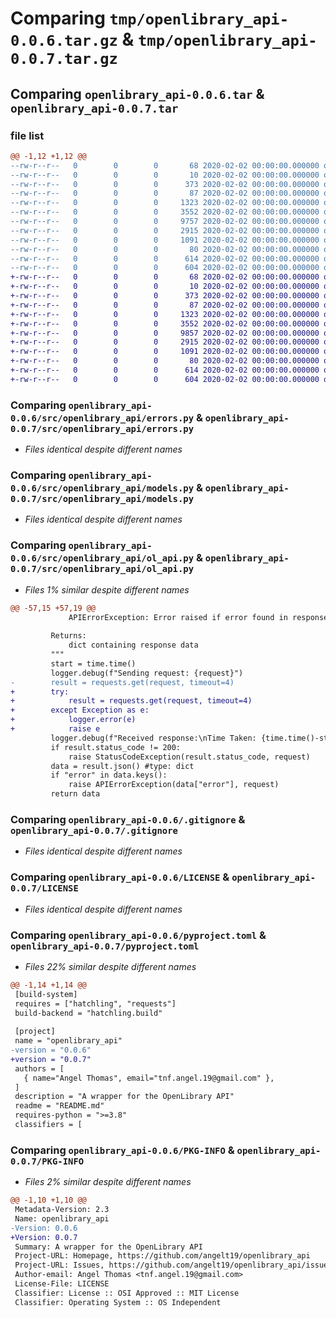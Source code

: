 # Comparing `tmp/openlibrary_api-0.0.6.tar.gz` & `tmp/openlibrary_api-0.0.7.tar.gz`

## Comparing `openlibrary_api-0.0.6.tar` & `openlibrary_api-0.0.7.tar`

### file list

```diff
@@ -1,12 +1,12 @@
--rw-r--r--   0        0        0       68 2020-02-02 00:00:00.000000 openlibrary_api-0.0.6/.gitattributes
--rw-r--r--   0        0        0       10 2020-02-02 00:00:00.000000 openlibrary_api-0.0.6/requirements.txt
--rw-r--r--   0        0        0      373 2020-02-02 00:00:00.000000 openlibrary_api-0.0.6/.vscode/settings.json
--rw-r--r--   0        0        0       87 2020-02-02 00:00:00.000000 openlibrary_api-0.0.6/src/openlibrary_api/__init__.py
--rw-r--r--   0        0        0     1323 2020-02-02 00:00:00.000000 openlibrary_api-0.0.6/src/openlibrary_api/errors.py
--rw-r--r--   0        0        0     3552 2020-02-02 00:00:00.000000 openlibrary_api-0.0.6/src/openlibrary_api/models.py
--rw-r--r--   0        0        0     9757 2020-02-02 00:00:00.000000 openlibrary_api-0.0.6/src/openlibrary_api/ol_api.py
--rw-r--r--   0        0        0     2915 2020-02-02 00:00:00.000000 openlibrary_api-0.0.6/.gitignore
--rw-r--r--   0        0        0     1091 2020-02-02 00:00:00.000000 openlibrary_api-0.0.6/LICENSE
--rw-r--r--   0        0        0       80 2020-02-02 00:00:00.000000 openlibrary_api-0.0.6/README.md
--rw-r--r--   0        0        0      614 2020-02-02 00:00:00.000000 openlibrary_api-0.0.6/pyproject.toml
--rw-r--r--   0        0        0      604 2020-02-02 00:00:00.000000 openlibrary_api-0.0.6/PKG-INFO
+-rw-r--r--   0        0        0       68 2020-02-02 00:00:00.000000 openlibrary_api-0.0.7/.gitattributes
+-rw-r--r--   0        0        0       10 2020-02-02 00:00:00.000000 openlibrary_api-0.0.7/requirements.txt
+-rw-r--r--   0        0        0      373 2020-02-02 00:00:00.000000 openlibrary_api-0.0.7/.vscode/settings.json
+-rw-r--r--   0        0        0       87 2020-02-02 00:00:00.000000 openlibrary_api-0.0.7/src/openlibrary_api/__init__.py
+-rw-r--r--   0        0        0     1323 2020-02-02 00:00:00.000000 openlibrary_api-0.0.7/src/openlibrary_api/errors.py
+-rw-r--r--   0        0        0     3552 2020-02-02 00:00:00.000000 openlibrary_api-0.0.7/src/openlibrary_api/models.py
+-rw-r--r--   0        0        0     9857 2020-02-02 00:00:00.000000 openlibrary_api-0.0.7/src/openlibrary_api/ol_api.py
+-rw-r--r--   0        0        0     2915 2020-02-02 00:00:00.000000 openlibrary_api-0.0.7/.gitignore
+-rw-r--r--   0        0        0     1091 2020-02-02 00:00:00.000000 openlibrary_api-0.0.7/LICENSE
+-rw-r--r--   0        0        0       80 2020-02-02 00:00:00.000000 openlibrary_api-0.0.7/README.md
+-rw-r--r--   0        0        0      614 2020-02-02 00:00:00.000000 openlibrary_api-0.0.7/pyproject.toml
+-rw-r--r--   0        0        0      604 2020-02-02 00:00:00.000000 openlibrary_api-0.0.7/PKG-INFO
```

### Comparing `openlibrary_api-0.0.6/src/openlibrary_api/errors.py` & `openlibrary_api-0.0.7/src/openlibrary_api/errors.py`

 * *Files identical despite different names*

### Comparing `openlibrary_api-0.0.6/src/openlibrary_api/models.py` & `openlibrary_api-0.0.7/src/openlibrary_api/models.py`

 * *Files identical despite different names*

### Comparing `openlibrary_api-0.0.6/src/openlibrary_api/ol_api.py` & `openlibrary_api-0.0.7/src/openlibrary_api/ol_api.py`

 * *Files 1% similar despite different names*

```diff
@@ -57,15 +57,19 @@
             APIErrorException: Error raised if error found in response dict keys
 
         Returns:
             dict containing response data
         """
         start = time.time()
         logger.debug(f"Sending request: {request}")
-        result = requests.get(request, timeout=4)
+        try:
+            result = requests.get(request, timeout=4)
+        except Exception as e:
+            logger.error(e)
+            raise e
         logger.debug(f"Received response:\nTime Taken: {time.time()-start}s\nCode: {result.status_code}\nContent: {result.json()}")
         if result.status_code != 200:
             raise StatusCodeException(result.status_code, request)
         data = result.json() #type: dict
         if "error" in data.keys():
             raise APIErrorException(data["error"], request)
         return data
```

### Comparing `openlibrary_api-0.0.6/.gitignore` & `openlibrary_api-0.0.7/.gitignore`

 * *Files identical despite different names*

### Comparing `openlibrary_api-0.0.6/LICENSE` & `openlibrary_api-0.0.7/LICENSE`

 * *Files identical despite different names*

### Comparing `openlibrary_api-0.0.6/pyproject.toml` & `openlibrary_api-0.0.7/pyproject.toml`

 * *Files 22% similar despite different names*

```diff
@@ -1,14 +1,14 @@
 [build-system]
 requires = ["hatchling", "requests"]
 build-backend = "hatchling.build"
 
 [project]
 name = "openlibrary_api"
-version = "0.0.6"
+version = "0.0.7"
 authors = [
   { name="Angel Thomas", email="tnf.angel.19@gmail.com" },
 ]
 description = "A wrapper for the OpenLibrary API"
 readme = "README.md"
 requires-python = ">=3.8"
 classifiers = [
```

### Comparing `openlibrary_api-0.0.6/PKG-INFO` & `openlibrary_api-0.0.7/PKG-INFO`

 * *Files 2% similar despite different names*

```diff
@@ -1,10 +1,10 @@
 Metadata-Version: 2.3
 Name: openlibrary_api
-Version: 0.0.6
+Version: 0.0.7
 Summary: A wrapper for the OpenLibrary API
 Project-URL: Homepage, https://github.com/angelt19/openlibrary_api
 Project-URL: Issues, https://github.com/angelt19/openlibrary_api/issues
 Author-email: Angel Thomas <tnf.angel.19@gmail.com>
 License-File: LICENSE
 Classifier: License :: OSI Approved :: MIT License
 Classifier: Operating System :: OS Independent
```

